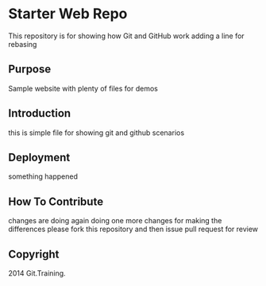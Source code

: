 # Starter Web Repo

This repository is for showing how Git and GitHub work
adding a line for rebasing

## Purpose

Sample website with plenty of files for demos

## Introduction
this is simple file for showing git and github scenarios


## Deployment
something happened
## How To Contribute
changes are doing again
doing one more changes for making the differences
please fork this repository and then issue pull request for review
## Copyright
2014 Git.Training.